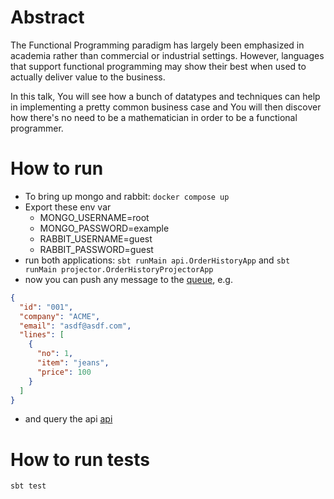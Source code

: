# Abstract

The Functional Programming paradigm has largely been emphasized in academia rather than commercial or industrial settings.
However, languages that support functional programming may show their best when used to actually deliver value to the business.

In this talk, You will see how a bunch of datatypes and techniques can help in implementing a pretty common business case and
You will then discover how there's no need to be a mathematician in order to be a functional programmer.

# How to run

- To bring up mongo and rabbit: `docker compose up`
- Export these env var
   - MONGO_USERNAME=root
   - MONGO_PASSWORD=example
   - RABBIT_USERNAME=guest
   - RABBIT_PASSWORD=guest
- run both applications: `sbt runMain api.OrderHistoryApp` and `sbt runMain projector.OrderHistoryProjectorApp`
- now you can push any message to the [queue](http://localhost:15672/#/queues/%2F/EventsFromOms), e.g.
```json
{
  "id": "001",
  "company": "ACME",
  "email": "asdf@asdf.com",
  "lines": [
    {
      "no": 1,
      "item": "jeans",
      "price": 100
    }
  ]
}
```
- and query the api [api](http://localhost/ACME/orders?email=%22asdf@asdf.com%22)

# How to run tests

`sbt test`
